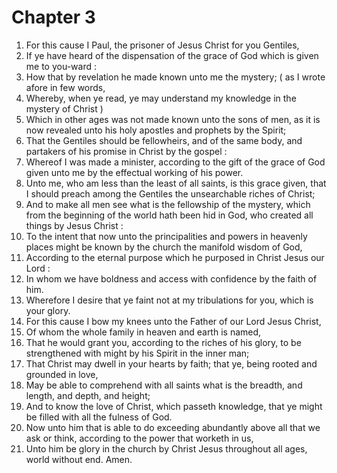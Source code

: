 # Chapter 3

1. For this cause I Paul, the prisoner of Jesus Christ for you Gentiles,
2. If ye have heard of the dispensation of the grace of God which is given me to you-ward :
3. How that by revelation he made known unto me the mystery; ( as I wrote afore in few words,
4. Whereby, when ye read, ye may understand my knowledge in the mystery of Christ )
5. Which in other ages was not made known unto the sons of men, as it is now revealed unto his holy apostles and prophets by the Spirit;
6. That the Gentiles should be fellowheirs, and of the same body, and partakers of his promise in Christ by the gospel :
7. Whereof I was made a minister, according to the gift of the grace of God given unto me by the effectual working of his power.
8. Unto me, who am less than the least of all saints, is this grace given, that I should preach among the Gentiles the unsearchable riches of Christ;
9. And to make all men see what is the fellowship of the mystery, which from the beginning of the world hath been hid in God, who created all things by Jesus Christ :
10. To the intent that now unto the principalities and powers in heavenly places might be known by the church the manifold wisdom of God,
11. According to the eternal purpose which he purposed in Christ Jesus our Lord :
12. In whom we have boldness and access with confidence by the faith of him.
13. Wherefore I desire that ye faint not at my tribulations for you, which is your glory.
14. For this cause I bow my knees unto the Father of our Lord Jesus Christ,
15. Of whom the whole family in heaven and earth is named,
16. That he would grant you, according to the riches of his glory, to be strengthened with might by his Spirit in the inner man;
17. That Christ may dwell in your hearts by faith; that ye, being rooted and grounded in love,
18. May be able to comprehend with all saints what is the breadth, and length, and depth, and height;
19. And to know the love of Christ, which passeth knowledge, that ye might be filled with all the fulness of God.
20. Now unto him that is able to do exceeding abundantly above all that we ask or think, according to the power that worketh in us,
21. Unto him be glory in the church by Christ Jesus throughout all ages, world without end. Amen.

